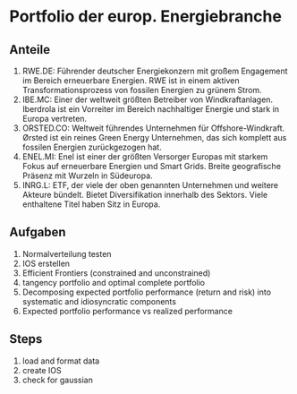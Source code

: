 # Portfolio der europ. Energiebranche

## Anteile
 1. RWE.DE: Führender deutscher Energiekonzern mit großem Engagement im Bereich erneuerbare Energien. RWE ist in einem aktiven Transformationsprozess von fossilen Energien zu grünem Strom.
 2. IBE.MC: Einer der weltweit größten Betreiber von Windkraftanlagen. Iberdrola ist ein Vorreiter im Bereich nachhaltiger Energie und stark in Europa vertreten.
 3. ORSTED.CO: Weltweit führendes Unternehmen für Offshore-Windkraft. Ørsted ist ein reines Green Energy Unternehmen, das sich komplett aus fossilen Energien zurückgezogen hat.
 4. ENEL.MI: Enel ist einer der größten Versorger Europas mit starkem Fokus auf erneuerbare Energien und Smart Grids. Breite geografische Präsenz mit Wurzeln in Südeuropa. 
 5. INRG.L: ETF, der viele der oben genannten Unternehmen und weitere Akteure bündelt. Bietet Diversifikation innerhalb des Sektors. Viele enthaltene Titel haben Sitz in Europa.



 ## Aufgaben
 1. Normalverteilung testen
 2. IOS erstellen
 3. Efficient Frontiers (constrained and unconstrained)
 4. tangency portfolio and optimal complete portfolio
 5. Decomposing expected portfolio performance (return and risk) into systematic and idiosyncratic components
 6. Expected portfolio performance vs realized performance






 ## Steps

1. load and format data
2. create IOS
3. check for gaussian